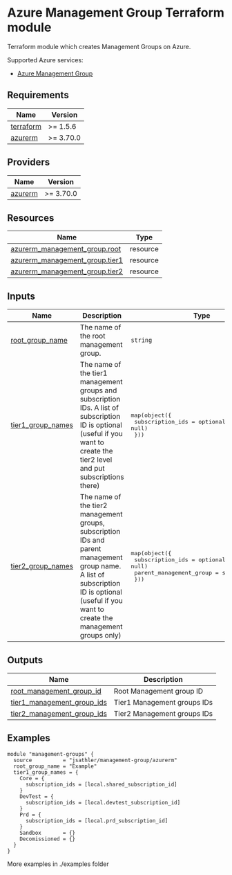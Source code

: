 <!-- BEGIN_TF_DOCS -->
# Azure Management Group Terraform module

Terraform module which creates Management Groups on Azure.

Supported Azure services:

* [Azure Management Group](https://learn.microsoft.com/en-us/azure/governance/azure-management)

## Requirements

| Name | Version |
|------|---------|
| <a name="requirement_terraform"></a> [terraform](#requirement\_terraform) | >= 1.5.6 |
| <a name="requirement_azurerm"></a> [azurerm](#requirement\_azurerm) | >= 3.70.0 |

## Providers

| Name | Version |
|------|---------|
| <a name="provider_azurerm"></a> [azurerm](#provider\_azurerm) | >= 3.70.0 |

## Resources

| Name | Type |
|------|------|
| [azurerm_management_group.root](https://registry.terraform.io/providers/hashicorp/azurerm/latest/docs/resources/management_group) | resource |
| [azurerm_management_group.tier1](https://registry.terraform.io/providers/hashicorp/azurerm/latest/docs/resources/management_group) | resource |
| [azurerm_management_group.tier2](https://registry.terraform.io/providers/hashicorp/azurerm/latest/docs/resources/management_group) | resource |

## Inputs

| Name | Description | Type | Default | Required |
|------|-------------|------|---------|:--------:|
| <a name="input_root_group_name"></a> [root\_group\_name](#input\_root\_group\_name) | The name of the root management group. | `string` | n/a | yes |
| <a name="input_tier1_group_names"></a> [tier1\_group\_names](#input\_tier1\_group\_names) | The name of the tier1 management groups and subscription IDs. A list of subscription ID is optional (useful if you want to create the tier2 level and put subscriptions there) | <pre>map(object({<br>    subscription_ids = optional(list(string), null)<br>  }))</pre> | `{}` | no |
| <a name="input_tier2_group_names"></a> [tier2\_group\_names](#input\_tier2\_group\_names) | The name of the tier2 management groups, subscription IDs and parent management group name. A list of subscription ID is optional (useful if you want to create the management groups only) | <pre>map(object({<br>    subscription_ids        = optional(list(string), null)<br>    parent_management_group = string<br>  }))</pre> | `{}` | no |

## Outputs

| Name | Description |
|------|-------------|
| <a name="output_root_management_group_id"></a> [root\_management\_group\_id](#output\_root\_management\_group\_id) | Root Management group ID |
| <a name="output_tier1_management_group_ids"></a> [tier1\_management\_group\_ids](#output\_tier1\_management\_group\_ids) | Tier1 Management groups IDs |
| <a name="output_tier2_management_group_ids"></a> [tier2\_management\_group\_ids](#output\_tier2\_management\_group\_ids) | Tier2 Management groups IDs |

## Examples
```hcl
module "management-groups" {
  source          = "jsathler/management-group/azurerm"
  root_group_name = "Example"
  tier1_group_names = {
    Core = {
      subscription_ids = [local.shared_subscription_id]
    }
    DevTest = {
      subscription_ids = [local.devtest_subscription_id]
    }
    Prd = {
      subscription_ids = [local.prd_subscription_id]
    }
    Sandbox       = {}
    Decomissioned = {}
  }
}
```
More examples in ./examples folder
<!-- END_TF_DOCS -->